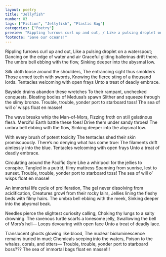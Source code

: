 ```yaml
---
layout: poetry
title: "Jellyfish"
number: 83
tags: ["Fiction", "Jellyfish", "Plastic Bag"]
categories: ["Poetry"]
preview: "Rippling furrows curl up and out, / Like a pulsing droplet on a waterspout..."
footnote: "Save our oceans!"
---
```

Rippling furrows curl up and out,
Like a pulsing droplet on a waterspout;
Dancing on the edge of water and air
Graceful gliding ballerinas drift there.
The umbra bell ebbing with the flow,
Sinking deeper into the abysmal low. 

Silk cloth loose around the shoulders,
The entrancing sight thus smolders
Those armed teeth with swords,
Knowing the fierce sting of a thousand lords.
Tentacles welcoming with open frays
Unto a treat of deadly embrace.

Bayside drains abandon these wretches
To their rampant, unchecked conquests.
Bloating bodies of Medusa’s spawn
Slither and squeeze through the slimy bronze.
Trouble, trouble, yonder port to starboard toss!
The sea of will o’ wisps float en masse!

The wave breaks whip the Man-of-Mors,
Fizzing froth on still gelatinous flesh.
Merciful Earth battle these foes!
Drive them under sandy throes!
The umbra bell ebbing with the flow,
Sinking deeper into the abysmal low. 


With every brush of potent toxicity 
The tentacles shed their skin promiscuously.
There’s no denying what has come true:
The filaments drift aimlessly into the blue.
Tentacles welcoming with open frays
Unto a treat of deadly embrace.

Circulating around the Pacific Gyre
Like a whirlpool for the jellies to conspire.
Tangled in a putrid, filmy mattress
Spanning from sunrise, lest to sunset.
Trouble, trouble, yonder port to starboard toss!
The sea of will o’ wisps float en masse!
 
An immortal life cycle of proliferation,
The gel never dissolving from acidification,
Creatures growl from their rocky lairs,
Jellies lining the fleshy beds with filmy hairs.
The umbra bell ebbing with the meek,
Sinking deeper into the abysmal beak. 

Needles pierce the slightest curiosity calling,
Choking thy lungs to a salty drowning.
The ravenous turtle scarfs a lonesome jelly,
Swallowing the bell of Mors’s hell—
Loops devouring with open face
Unto a treat of deadly lace.

Translucent ghosts glowing like blood,
The nuclear bioluminescence remains buried in mud;
Chemicals seeping into the waters,
Poison to the whales, corals, and otters—
Trouble, trouble, yonder port to starboard boss???
The sea of immortal bags float en masse!!!
